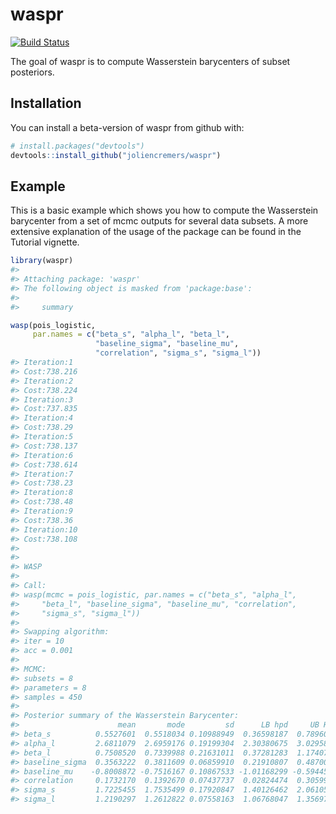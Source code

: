 
<!-- README.md is generated from README.Rmd. Please edit that file -->

# waspr

<!-- [![CRAN_Status_Badge](http://www.r-pkg.org/badges/version/waspr)](https://cran.r-project.org/package=waspr)  -->

[![Build
Status](https://travis-ci.org/joliencremers/waspr.svg?branch=master)](https://travis-ci.org/joliencremers/waspr)

The goal of waspr is to compute Wasserstein barycenters of subset
posteriors.

## Installation

<!-- The R-package waspr can be installed from CRAN as follows: -->

<!-- ```{r gh-installation cran, eval = FALSE} -->

<!-- install.packages("waspr") -->

<!-- ``` -->

You can install a beta-version of waspr from github with:

``` r
# install.packages("devtools")
devtools::install_github("joliencremers/waspr")
```

## Example

This is a basic example which shows you how to compute the Wasserstein
barycenter from a set of mcmc outputs for several data subsets. A more
extensive explanation of the usage of the package can be found in the
Tutorial vignette.

``` r
library(waspr)
#> 
#> Attaching package: 'waspr'
#> The following object is masked from 'package:base':
#> 
#>     summary

wasp(pois_logistic,
     par.names = c("beta_s", "alpha_l", "beta_l",
                   "baseline_sigma", "baseline_mu",
                   "correlation", "sigma_s", "sigma_l"))
#> Iteration:1
#> Cost:738.216
#> Iteration:2
#> Cost:738.224
#> Iteration:3
#> Cost:737.835
#> Iteration:4
#> Cost:738.29
#> Iteration:5
#> Cost:738.137
#> Iteration:6
#> Cost:738.614
#> Iteration:7
#> Cost:738.23
#> Iteration:8
#> Cost:738.48
#> Iteration:9
#> Cost:738.36
#> Iteration:10
#> Cost:738.108
#> 
#> 
#> WASP 
#> 
#> Call: 
#> wasp(mcmc = pois_logistic, par.names = c("beta_s", "alpha_l", 
#>     "beta_l", "baseline_sigma", "baseline_mu", "correlation", 
#>     "sigma_s", "sigma_l"))
#> 
#> Swapping algorithm: 
#> iter = 10
#> acc = 0.001
#> 
#> MCMC: 
#> subsets = 8
#> parameters = 8
#> samples = 450
#> 
#> Posterior summary of the Wasserstein Barycenter: 
#>                      mean       mode         sd      LB hpd     UB HPD
#> beta_s          0.5527601  0.5518034 0.10988949  0.36598187  0.7896041
#> alpha_l         2.6811079  2.6959176 0.19199304  2.30380675  3.0295802
#> beta_l          0.7508520  0.7339988 0.21631011  0.37281283  1.1740767
#> baseline_sigma  0.3563222  0.3811609 0.06859910  0.21910807  0.4870079
#> baseline_mu    -0.8008872 -0.7516167 0.10867533 -1.01168299 -0.5944583
#> correlation     0.1732170  0.1392670 0.07437737  0.02824474  0.3059979
#> sigma_s         1.7225455  1.7535499 0.17920847  1.40126462  2.0610585
#> sigma_l         1.2190297  1.2612822 0.07558163  1.06768047  1.3569757
```
